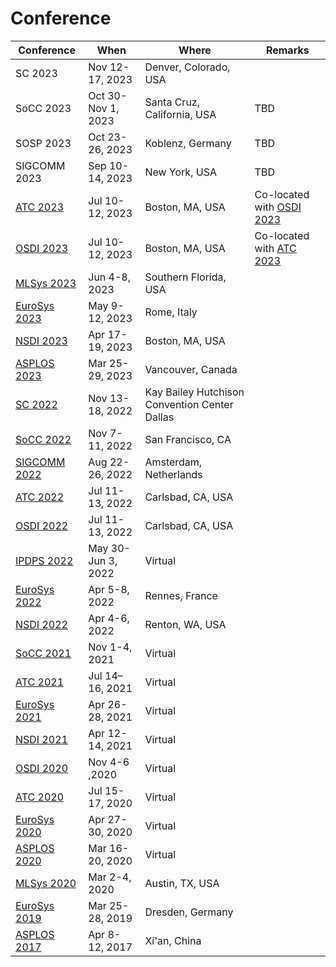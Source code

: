 # Conference

| Conference                                                  | When               | Where                                         | Remarks                                                               |
| ----------------------------------------------------------- | ------------------ | --------------------------------------------- | --------------------------------------------------------------------- |
| SC 2023                                                     | Nov 12-17, 2023    | Denver, Colorado, USA                         |                                                                       |
| SoCC 2023                                                   | Oct 30-Nov 1, 2023 | Santa Cruz, California, USA                   | TBD                                                                   |
| SOSP 2023                                                   | Oct 23-26, 2023    | Koblenz, Germany                              | TBD                                                                   |
| SIGCOMM 2023                                                | Sep 10-14, 2023    | New York, USA                                 | TBD                                                                   |
| [ATC 2023](../reading-notes/conference/atc-2023/)           | Jul 10-12, 2023    | Boston, MA, USA                               | Co-located with [OSDI 2023](../reading-notes/conference/osdi-2023.md) |
| [OSDI 2023](../reading-notes/conference/osdi-2023.md)       | Jul 10-12, 2023    | Boston, MA, USA                               | Co-located with [ATC 2023](../reading-notes/conference/atc-2023/)     |
| [MLSys 2023](../reading-notes/conference/mlsys-2023.md)     | Jun 4-8, 2023      | Southern Florida, USA                         |                                                                       |
| [EuroSys 2023](../reading-notes/conference/eurosys-2023.md) | May 9-12, 2023     | Rome, Italy                                   |                                                                       |
| [NSDI 2023](../reading-notes/conference/nsdi-2023/)         | Apr 17-19, 2023    | Boston, MA, USA                               |                                                                       |
| [ASPLOS 2023](../reading-notes/conference/asplos-2023/)     | Mar 25-29, 2023    | Vancouver, Canada                             |                                                                       |
| [SC 2022](../reading-notes/conference/sc-2022.md)           | Nov 13-18, 2022    | Kay Bailey Hutchison Convention Center Dallas |                                                                       |
| [SoCC 2022](../reading-notes/conference/socc-2022/)         | Nov 7-11, 2022     | San Francisco, CA                             |                                                                       |
| [SIGCOMM 2022](../reading-notes/conference/sigcomm-2022/)   | Aug 22-26, 2022    | Amsterdam, Netherlands                        |                                                                       |
| [ATC 2022](../reading-notes/conference/atc-2022/)           | Jul 11-13, 2022    | Carlsbad, CA, USA                             |                                                                       |
| [OSDI 2022](../reading-notes/conference/osdi-2022/)         | Jul 11-13, 2022    | Carlsbad, CA, USA                             |                                                                       |
| [IPDPS 2022](../reading-notes/conference/ipdps-2022/)       | May 30-Jun 3, 2022 | Virtual                                       |                                                                       |
| [EuroSys 2022](../reading-notes/conference/eurosys-2022/)   | Apr 5-8, 2022      | Rennes, France                                |                                                                       |
| [NSDI 2022](../reading-notes/conference/nsdi-2022.md)       | Apr 4-6, 2022      | Renton, WA, USA                               |                                                                       |
| [SoCC 2021](../reading-notes/conference/socc-2021.md)       | Nov 1-4, 2021      | Virtual                                       |                                                                       |
| [ATC 2021](ATC-2021/)                                       | Jul 14–16, 2021    | Virtual                                       |                                                                       |
| [EuroSys 2021](../reading-notes/conference/eurosys-2021/)   | Apr 26-28, 2021    | Virtual                                       |                                                                       |
| [NSDI 2021](../reading-notes/conference/nsdi-2021.md)       | Apr 12-14, 2021    | Virtual                                       |                                                                       |
| [OSDI 2020](OSDI-2020/)                                     | Nov 4-6 ,2020      | Virtual                                       |                                                                       |
| [ATC 2020](../reading-notes/conference/atc-2020/)           | Jul 15-17, 2020    | Virtual                                       |                                                                       |
| [EuroSys 2020](../reading-notes/conference/eurosys-2020.md) | Apr 27-30, 2020    | Virtual                                       |                                                                       |
| [ASPLOS 2020](../reading-notes/conference/asplos-2020.md)   | Mar 16-20, 2020    | Virtual                                       |                                                                       |
| [MLSys 2020](../reading-notes/conference/mlsys-2020.md)     | Mar 2-4, 2020      | Austin, TX, USA                               |                                                                       |
| [EuroSys 2019](../reading-notes/conference/eurosys-2019.md) | Mar 25-28, 2019    | Dresden, Germany                              |                                                                       |
| [ASPLOS 2017](../reading-notes/conference/asplos-2017/)     | Apr 8-12, 2017     | Xi'an, China                                  |                                                                       |
